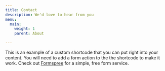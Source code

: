```yaml
---
title: Contact
description: We'd love to hear from you
menu:
  main:
    weight: 1
    parent: About

---
```

This is an example of a custom shortcode that you can put right into your content. You will need to add a form action to the the shortcode to make it work. Check out [Formspree](https://formspree.io/) for a simple, free form service.